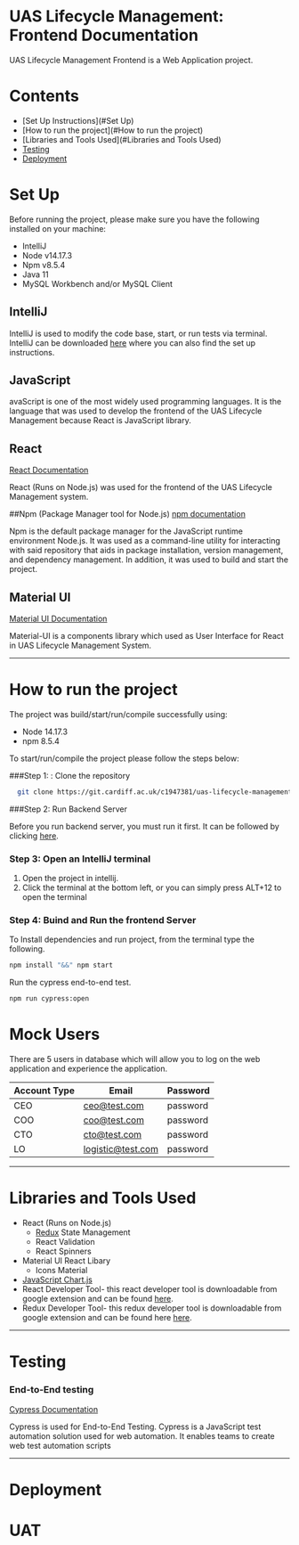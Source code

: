 
# UAS Lifecycle Management: Frontend Documentation
UAS Lifecycle Management Frontend is a Web Application project.

# Contents

- [Set Up Instructions](#Set Up)
- [How to run the project](#How to run the project)
- [Libraries and Tools Used](#Libraries and Tools Used)
- [Testing](#Testing)
- [Deployment](#Deployment)
# Set Up
Before running the project, please make sure you have the following installed on your machine:

- IntelliJ
- Node v14.17.3
- Npm v8.5.4
- Java 11
- MySQL Workbench and/or MySQL Client


## IntelliJ
IntelliJ is used to modify the code base, start, or run tests via terminal.
IntelliJ can be downloaded [here](https://www.jetbrains.com/idea/download/#section=windows) where you can also find the set up instructions.

## JavaScript

avaScript is one of the most widely used programming languages. It is the language that
was used to develop the frontend of the UAS Lifecycle Management because React is JavaScript library.
## React
[React Documentation](https://reactjs.org/docs/getting-started.html )

React (Runs on Node.js) was used for the frontend of the UAS Lifecycle Management system.

##Npm (Package Manager tool for Node.js)
[npm documentation](https://docs.npmjs.com/)

Npm is the default package manager for the JavaScript runtime environment Node.js. It was
used as a command-line utility for interacting with said repository that aids in package
installation, version management, and dependency management. In addition, it was used to
build and start the project.

## Material UI
[Material UI Documentation](https://mui.com/)

Material-UI is a components library which used as User Interface for React in UAS Lifecycle Management System.

---

# How to run the project

The project was build/start/run/compile successfully using:

- Node 14.17.3
- npm 8.5.4

To start/run/compile the project please follow the steps below:

###Step 1: : Clone the repository
```bash
  git clone https://git.cardiff.ac.uk/c1947381/uas-lifecycle-management-frontend.git
```

###Step 2: Run Backend Server

Before you run backend server, you must run it first. It can be followed by clicking [here](https://git.cardiff.ac.uk/c1989132/uas-lifecycle-management/-/tree/dev/api).

### Step 3: Open an IntelliJ terminal

1. Open the project in intellij.
2. Click the terminal at the bottom left, or you can simply press ALT+12 to open the terminal

### Step 4: Buind and Run the frontend Server
To Install dependencies and run project, from the terminal type the following.

```bash
npm install "&&" npm start
```

Run the cypress end-to-end test.

```bash
npm run cypress:open 
```

# Mock Users
There are 5 users in database which will allow you to log on the web application and experience the application.

Account Type | Email | Password |
--- | --- | --- |
CEO | ceo@test.com | password
COO | coo@test.com | password |
CTO | cto@test.com | password |
LO | logistic@test.com | password |

---

# Libraries and Tools Used
- React (Runs on Node.js)
  - [Redux](https://react-redux.js.org/) State Management
  - React Validation
  - React Spinners
- Material UI React Libary
  - Icons Material
- [JavaScript Chart.js](https://www.chartjs.org/docs/latest/)
- React Developer Tool- this react developer tool is downloadable from google extension and can be found [here](https://chrome.google.com/webstore/detail/react-developer-tools/fmkadmapgofadopljbjfkapdkoienihi?hl=en).
- Redux Developer Tool- this redux developer tool is downloadable from google extension and can be found here [here](https://chrome.google.com/webstore/detail/redux-devtools/lmhkpmbekcpmknklioeibfkpmmfibljd?hl=en).


---
# Testing

### End-to-End testing
[Cypress Documentation](https://www.cypress.io/)

Cypress is used for End-to-End Testing. Cypress is a JavaScript test automation solution used for web automation. It enables teams to create web test automation scripts

---

# Deployment
# UAT


